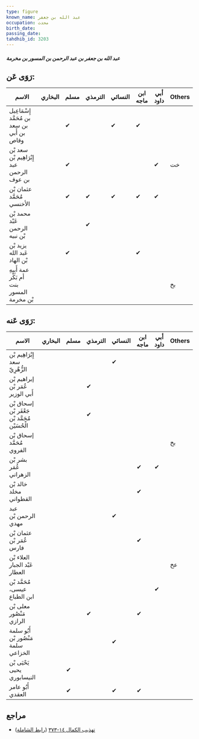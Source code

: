 ```yaml
---
type: figure
known_name: عبد الله بن جعفر
occupation: محدث
birth_date:
passing_date:
tahdhib_id: 3203
---
```

##### عبد الله بن جعفر بن عبد الرحمن بن المسور بن مخرمة

## رَوَى عَن:
| الاسم                                       | البخاري | مسلم | الترمذي | النسائي | ابن ماجه | أبي داود | Others |
| ------------------------------------------- | ------- | ---- | ------- | ------- | -------- | -------- | ------ |
| إِسْمَاعِيل بن مُحَمَّد بن سعد بن أَبي وقاص |         | ✔    |         | ✔       | ✔        |          |        |
| سعد بْن إِبْرَاهِيم بْن عبد الرحمن بن عوف   |         | ✔    |         |         |          | ✔        | خت     |
| عثمان بْن مُحَمَّد الأخنسي                  |         | ✔    | ✔       | ✔       | ✔        | ✔        |        |
| محمد بْن عَبْد الرحمن بْن نبيه              |         |      | ✔       |         |          |          |        |
| يزيد بْن عَبد الله بْن الهاد                |         | ✔    |         |         | ✔        |          |        |
| عمة أَبِيهِ أم بَكْر بنت المسور بْن مخرمة   |         |      |         |         |          |          | بخ     |
## رَوَى عَنه:
| الاسم                                         | البخاري | مسلم | الترمذي | النسائي | ابن ماجه | أبي داود | Others |
| --------------------------------------------- | ------- | ---- | ------- | ------- | -------- | -------- | ------ |
| إِبْرَاهِيم بْن سعد الزُّهْرِيّ               |         |      |         | ✔       |          |          |        |
| إبراهيم بْن عُمَر بْن أَبي الوزير             |         |      | ✔       |         |          |          |        |
| إسحاق بْن جَعْفَر بْن مُحَمَّد بْن الْحُسَيْن |         |      | ✔       |         |          |          |        |
| إسحاق بْن مُحَمَّد الفروي                     |         |      |         |         |          |          | بخ     |
| بشر بْن عُمَر الزهراني                        |         |      |         |         | ✔        | ✔        |        |
| خالد بْن مخلد القطواني                        |         |      |         |         | ✔        |          |        |
| عبد الرحمن بْن مهدي                           |         |      |         | ✔       |          |          |        |
| عثمان بْن عُمَر بْن فارس                      |         |      |         |         | ✔        |          |        |
| العلاء بْن عَبْد الجبار العطار                |         |      |         |         |          |          | عخ     |
| مُحَمَّد بْن عيسى، ابن الطباع                 |         |      |         |         |          | ✔        |        |
| معلى بْن مَنْصُور الرازي                      |         |      | ✔       |         | ✔        |          |        |
| أَبُو سلمة مَنْصُور بْن سلمة الخزاعي          |         |      |         | ✔       |          |          |        |
| يَحْيَى بْن يحيى النيسابوري                   |         | ✔    |         |         |          |          |        |
| أَبُو عامر العقدي                             |         | ✔    |         | ✔       | ✔        |          |        |
## مراجع
- [تهذيب الكمال ١٤-٣٧٣](obsidian://open?vault=Tahdhib-al-Kamal&file=Figures/٣٢٠٣-عبد%20الله%20بن%20جعفر%20بن%20عبد%20الرحمن%20بن%20المسور%20بن%20مخرمة) ([رابط الشاملة](https://shamela.ws/book/3722/7301))